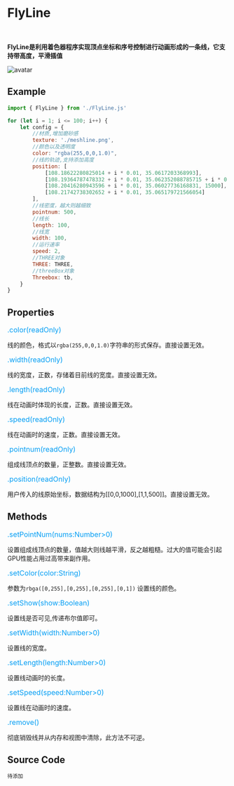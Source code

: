 # FlyLine
<br/>

**FlyLine是利用着色器程序实现顶点坐标和序号控制进行动画形成的一条线，它支持带高度，平滑插值**     

![avatar](documents/FlyLine/1.png "markdown")

## Example

```javascript
import { FlyLine } from './FlyLine.js'

for (let i = 1; i <= 100; i++) {
    let config = {
        //材质,增加磨砂感
        texture: './meshline.png',
        //颜色以及透明度
        color: "rgba(255,0,0,1.0)",
        //线的轨迹,支持添加高度
        position: [
            [108.18622280825014 + i * 0.01, 35.0617203368993],
            [108.19364787478332 + i * 0.01, 35.062352088785715 + i * 0.01, 10000],
            [108.20416280943596 + i * 0.01, 35.06027736168831, 15000],
            [108.21742738302652 + i * 0.01, 35.065179721566054]
        ],
        //线密度，越大则越细致
        pointnum: 500,
        //线长
        length: 100,
        //线宽
        width: 100,
        //运行速率
        speed: 2,
        //THREE对象
        THREE: THREE,
        //threeBox对象
        Threebox: tb,
    }
}
```

## Properties
<font color="#049ef4" size=3>.color(readOnly)</font>

线的颜色，格式以`rgba(255,0,0,1.0)`字符串的形式保存。直接设置无效。

<font color="#049ef4" size=3>.width(readOnly)</font>

线的宽度，正数，存储着目前线的宽度。直接设置无效。

<font color="#049ef4" size=3>.length(readOnly)</font>

线在动画时体现的长度，正数。直接设置无效。

<font color="#049ef4" size=3>.speed(readOnly)</font>

线在动画时的速度，正数。直接设置无效。

<font color="#049ef4" size=3>.pointnum(readOnly)</font>

组成线顶点的数量，正整数。直接设置无效。

<font color="#049ef4" size=3>.position(readOnly)</font>

用户传入的线原始坐标，数据结构为[[0,0,1000],[1,1,500]]。直接设置无效。

## Methods

<font color="#049ef4" size=3>.setPointNum(nums:Number>0)</font>

设置组成线顶点的数量，值越大则线越平滑，反之越粗糙。过大的值可能会引起GPU性能占用过高带来副作用。

<font color="#049ef4" size=3>.setColor(color:String)</font>

参数为`rbga([0,255],[0,255],[0,255],[0,1])`
设置线的颜色。

<font color="#049ef4" size=3>.setShow(show:Boolean)</font>

设置线是否可见,传递布尔值即可。

<font color="#049ef4" size=3>.setWidth(width:Number>0)</font>

设置线的宽度。

<font color="#049ef4" size=3>.setLength(length:Number>0)</font>

设置线动画时的长度。

<font color="#049ef4" size=3>.setSpeed(speed:Number>0)</font>

设置线在动画时的速度。

<font color="#049ef4" size=3>.remove()</font>

彻底销毁线并从内存和视图中清除，此方法不可逆。


## Source Code

```javascript
待添加

```
